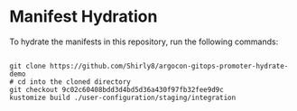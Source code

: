 
# Manifest Hydration

To hydrate the manifests in this repository, run the following commands:

```shell

git clone https://github.com/Shirly8/argocon-gitops-promoter-hydrate-demo
# cd into the cloned directory
git checkout 9c02c60408bdd3d4bd5d36a430f97fb32fee9d9c
kustomize build ./user-configuration/staging/integration
```